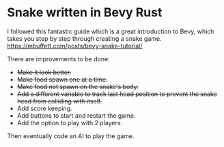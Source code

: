 # Snake written in Bevy Rust
I followed this fantastic guide which is a great introduction to Bevy, which takes you step by step through creating a snake game.
https://mbuffett.com/posts/bevy-snake-tutorial/

There are improvements to be done:
- ~~Make it look better.~~
- ~~Make food spawn one at a time.~~
- ~~Make food not spawn on the snake's body.~~
- ~~Add a different variable to track last head position to prevent the snake head from colliding with itself.~~
- Add score keeping.
- Add buttons to start and restart the game.
- Add the option to play with 2 players.

Then eventually code an AI to play the game.
